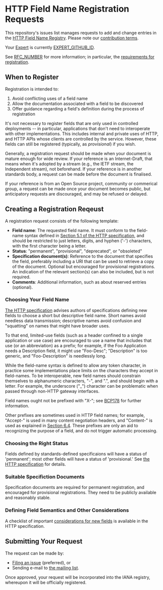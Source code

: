 # HTTP Field Name Registration Requests

This repository's issues list manages requests to add and change entries in the [HTTP Field Name Registry](https://www.iana.org/assignments/http-fields/). Please note our [contribution terms](.github/CONTRIBUTING.md).

Your [Expert](https://tools.ietf.org/html/rfc8126#section-4.6) is currently [EXPERT_GITHUB_ID](EXPERT_GITHUB_LINK).

See [RFC_NUMBER](RFC_LINK) for more information; in particular, the [requirements for registration](RFC_REQUIREMENTS_LINK).

## When to Register

Registration is intended to:

1. Avoid conflicting uses of a field name
2. Allow the documentation associated with a field to be discovered
3. Offer guidance regarding a field's definition during the process of registration

It's not necessary to register fields that are only used in controlled deployments -- in particular, applications that don't need to interoperate with other implementations. This includes internal and private uses of HTTP, and HTTP APIs whose clients are controlled by the service. However, these fields can still be registered (typically, as _provisional_) if you wish.

Generally, a registration request should be made when your document is mature enough for wide review. If your reference is an Internet-Draft, that means when it's adopted by a stream (e.g., the IETF stream, the Independent stream), not beforehand. If your reference is in another standards body, a request can be made before the document is finalised.

If your reference is from an Open Source project, community or commerical group, a request can be made once your document becomes public, but anticipatory requests are discouraged, and may be refused or delayed.

## Creating a Registration Reqeust

A registration request consists of the following template:

* **Field name**: The requested field name. It must conform to the field-name syntax defined in [Section 5.1 of the HTTP specification](https://httpwg.org/http-core/draft-ietf-httpbis-semantics-latest.html#fields.names), and should be restricted to just letters, digits, and hyphen ('-') characters, with the first character being a letter.
* **Status**: "permanent", "provisional", "deprecated", or "obsoleted"
* **Specification document(s)**: Reference to the document that specifies the field, preferably including a URI that can be used to retrieve a copy of the document. Optional but encouraged for provisional registrations. An indication of the relevant section(s) can also be included, but is not required.
* **Comments**: Additional information, such as about reserved entries (optional).

### Choosing Your Field Name

[The HTTP specification](https://httpwg.org/http-core/draft-ietf-httpbis-semantics-latest.html#considerations.for.new.field.names) advises authors of specifications defining new fields to choose a short but descriptive field name. Short names avoid needless data transmission; descriptive names avoid confusion and "squatting" on names that might have broader uses.

To that end, limited-use fields (such as a header confined to a single application or use case) are encouraged to use a name that includes that use (or an abbreviation) as a prefix; for example, if the Foo Application needs a Description field, it might use "Foo-Desc"; "Description" is too generic, and "Foo-Description" is needlessly long.

While the field-name syntax is defined to allow any token character, in practice some implementations place limits on the characters they accept in field-names. To be interoperable, new field names should constrain themselves to alphanumeric characters, "-", and ".", and should begin with a letter. For example, the underscore ("_") character can be problematic when passed through non-HTTP gateway interfaces.

Field names ought not be prefixed with "X-"; see [BCP178](https://www.rfc-editor.org/rfc/rfc6648.html) for further information.

Other prefixes are sometimes used in HTTP field names; for example, "Accept-" is used in many content negotiation headers, and "Content-" is used as explained in [Section 6.4](https://httpwg.org/http-core/draft-ietf-httpbis-semantics-latest.html#content). These prefixes are only an aid to recognizing the purpose of a field, and do not trigger automatic processing.

### Choosing the Right Status

Fields defined by standards-defined specificaions will have a status of 'permanent'; most other fields will have a status of 'provisional.' See [the HTTP specification](https://httpwg.org/http-core/draft-ietf-httpbis-semantics-latest.html#fields.registry) for details.

### Suitable Specifiction Documents

Specification documents are required for permanent registration, and encouraged for provisional registrations. They need to be publicly available and reasonably stable. 

### Defining Field Semantics and Other Considerations

A checklist of important [considerations for new fields](https://httpwg.org/http-core/draft-ietf-httpbis-semantics-latest.html#considerations.for.new.fields) is available in the HTTP specification.

## Submitting Your Request

The request can be made by:

* [Filing an issue](https://github.com/protocol-registries/http-fields/issues/new/choose) (preferred), or
* Sending e-mail to [the mailing list](ietf-http-wg@w3.org).

Once approved, your request will be incorporated into the IANA registry, whereupon it will be officially registered.
